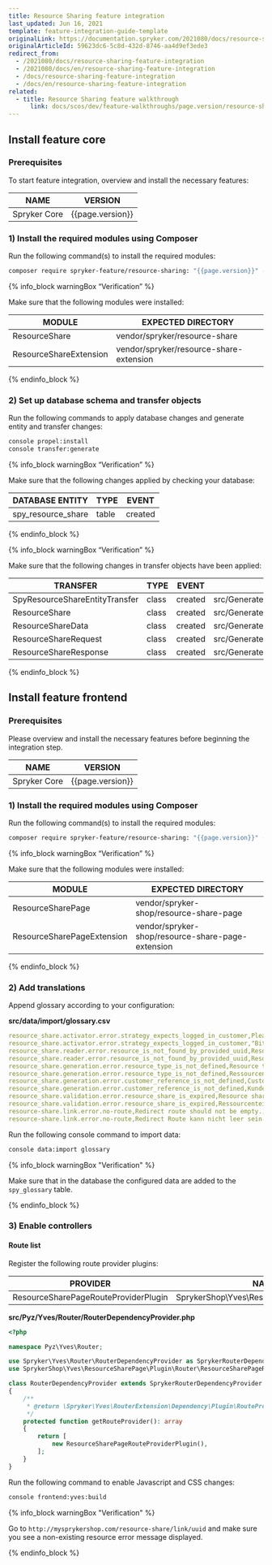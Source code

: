 ```yaml
---
title: Resource Sharing feature integration
last_updated: Jun 16, 2021
template: feature-integration-guide-template
originalLink: https://documentation.spryker.com/2021080/docs/resource-sharing-feature-integration
originalArticleId: 59623dc6-5c8d-432d-8746-aa4d9ef3ede3
redirect_from:
  - /2021080/docs/resource-sharing-feature-integration
  - /2021080/docs/en/resource-sharing-feature-integration
  - /docs/resource-sharing-feature-integration
  - /docs/en/resource-sharing-feature-integration
related:
  - title: Resource Sharing feature walkthrough
	  link: docs/scos/dev/feature-walkthroughs/page.version/resource-sharing-feature-walkthrough.html
---
```


## Install feature core

### Prerequisites
To start feature integration, overview and install the necessary features:

| NAME | VERSION |
| --- | --- |
| Spryker Core | {{page.version}} |

### 1) Install the required modules using Composer

Run the following command(s) to install the required modules:

```bash
composer require spryker-feature/resource-sharing: "{{page.version}}" --update-with-dependencies
```

{% info_block warningBox “Verification” %}

Make sure that the following modules were installed:

| MODULE | EXPECTED DIRECTORY |
| --- | --- |
| ResourceShare | vendor/spryker/resource-share |
| ResourceShareExtension | vendor/spryker/resource-share-extension |

{% endinfo_block %}

### 2) Set up database schema and transfer objects

Run the following commands to apply database changes and generate entity and transfer changes:

```bash
console propel:install
console transfer:generate
```

{% info_block warningBox “Verification” %}

Make sure that the following changes applied by checking your database:

| DATABASE ENTITY | TYPE | EVENT |
| --- | --- | --- |
| spy_resource_share | table | created |

{% endinfo_block %}

{% info_block warningBox “Verification” %}

Make sure that the following changes in transfer objects have been applied:

| TRANSFER | TYPE | EVENT | PATH |
| --- | --- | --- | --- |
| SpyResourceShareEntityTransfer | class | created | src/Generated/Shared/Transfer/SpyResourceShareEntityTransfer |
| ResourceShare | class | created | src/Generated/Shared/Transfer/ResourceShareTransfer |
| ResourceShareData | class | created | src/Generated/Shared/Transfer/ResourceShareDataTransfer |
| ResourceShareRequest | class | created | src/Generated/Shared/Transfer/ResourceShareRequestTransfer |
| ResourceShareResponse | class | created | src/Generated/Shared/Transfer/ResourceShareResponseTransfer |

{% endinfo_block %}

## Install feature frontend

### Prerequisites

Please overview and install the necessary features before beginning the integration step.

| NAME | VERSION |
| --- | --- |
| Spryker Core | {{page.version}} |

### 1) Install the required modules using Composer

Run the following command(s) to install the required modules:

```bash
composer require spryker-feature/resource-sharing: "{{page.version}}" --update-with-dependencies
```

{% info_block warningBox “Verification” %}

Make sure that the following modules were installed:

| MODULE | EXPECTED DIRECTORY |
| --- | --- |
| ResourceSharePage | vendor/spryker-shop/resource-share-page |
| ResourceSharePageExtension | vendor/spryker-shop/resource-share-page-extension |

{% endinfo_block %}

### 2) Add translations

Append glossary according to your configuration:

**src/data/import/glossary.csv**

```yaml
resource_share.activator.error.strategy_expects_logged_in_customer,Please login to access requested shared resource.,en_US
resource_share.activator.error.strategy_expects_logged_in_customer,"Bitte anmelden, um Zugand zu der angeforderten Ressource zu erhalten.",de_DE
resource_share.reader.error.resource_is_not_found_by_provided_uuid,Resource is not found by provided UUID.,en_US
resource_share.reader.error.resource_is_not_found_by_provided_uuid,Resource wurde nicht bei dem angegebenen UUID gefunden.,de_DE
resource_share.generation.error.resource_type_is_not_defined,Resource type is not defined.,en_US
resource_share.generation.error.resource_type_is_not_defined,Ressourcentyp wurde nicht definiert.,de_DE
resource_share.generation.error.customer_reference_is_not_defined,Customer reference is not defined.,en_US
resource_share.generation.error.customer_reference_is_not_defined,Kundenreferenz wurde nicht definiert.,de_DE
resource_share.validation.error.resource_share_is_expired,Resource share is expired.,en_US
resource_share.validation.error.resource_share_is_expired,Ressourcenteilung ist abgelaufen.,de_DE
resource-share.link.error.no-route,Redirect route should not be empty.,en_US
resource-share.link.error.no-route,Redirect Route kann nicht leer sein.,de_DE
```

Run the following console command to import data:

```bash
console data:import glossary
```

{% info_block warningBox "Verification" %}

Make sure that in the database the configured data are added to the `spy_glossary` table.

{% endinfo_block %}

### 3) Enable controllers

#### Route list

Register the following route provider plugins:

| PROVIDER | NAMESPACE |
| --- | --- |
| ResourceSharePageRouteProviderPlugin | SprykerShop\Yves\ResourceSharePage\Plugin\Router |


**src/Pyz/Yves/Router/RouterDependencyProvider.php**

```php
<?php

namespace Pyz\Yves\Router;

use Spryker\Yves\Router\RouterDependencyProvider as SprykerRouterDependencyProvider;
use SprykerShop\Yves\ResourceSharePage\Plugin\Router\ResourceSharePageRouteProviderPlugin;

class RouterDependencyProvider extends SprykerRouterDependencyProvider
{
    /**
     * @return \Spryker\Yves\RouterExtension\Dependency\Plugin\RouteProviderPluginInterface[]
     */
    protected function getRouteProvider(): array
    {
        return [
            new ResourceSharePageRouteProviderPlugin(),
        ];
    }
}
```

Run the following command to enable Javascript and CSS changes:

```bash
console frontend:yves:build
```

{% info_block warningBox "Verification" %}

Go to `http://mysprykershop.com/resource-share/link/uuid` and make sure you see a non-existing resource error message displayed.

{% endinfo_block %}

